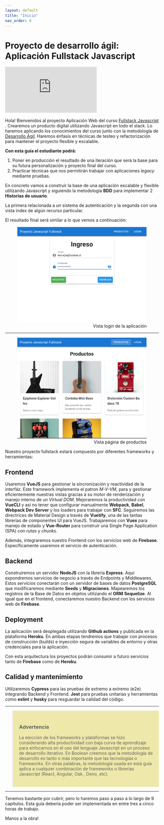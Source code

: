 ```yaml
---
layout: default
title: "Inicio"
nav_order: 0
---
```


# Proyecto de desarrollo ágil: Aplicación Fullstack Javascript 

<div class="embed-responsive">
  <iframe
    class="embed-responsive__item"
    src="https://www.youtube.com/embed/7weXdpkEc68"
    title="YouTube video player"
    frameborder="0"
    allow="accelerometer; autoplay; clipboard-write; encrypted-media; gyroscope; picture-in-picture" allowfullscreen
  ></iframe>
</div>

Hola! Bienvenidos al proyecto Aplicación Web del curso [Fullstack Javascript ](https://boolean.cl/cursos/javascript-fullstack). Crearemos un producto digital utilizando Javascript en todo el stack. Lo haremos aplicando los conocimientos del curso junto con la metodología de [Desarrollo Ágil](https://docs.microsoft.com/en-us/devops/plan/what-is-agile-development). Haremos énfasís en técnicas de testeo y refactorización para mantener el proyecto flexible y escalable.

**Con esta guía el estudiante podrá:**

  1. Poner en producción el resultado de una iteración que será la base para su futura personalización y proyecto final del curso.
  2. Practicar técnicas que nos permitirán trabajar con aplicaciones *legacy* mediante pruebas. 
   
  

En concreto vamos a construir la base de una aplicación escalable y flexible utilizando Javascript y siguiendo la metodología **BDD** para implementar 2 **Historias de usuario**. 

La primera relacionada a un sistema de autenticación y la segunda con una vista index de algún recurso particular.       

El resultado final será similar a lo que vemos a continuación:

<figure>
  <img src="docs/images/00-demoScreen-1.png" alt="Lo que haremos 1">
  <figcaption style="text-align:right">Vista login de la aplicación</figcaption>
</figure>

<hr>

<figure>
  <img src="docs/images/00-demoScreen-2.png" alt="Lo que haremos 2">
  <figcaption style="text-align:right">Vista página de productos</figcaption>
</figure>


Nuestro proyecto fullstack estará compuesto por diferentes frameworks y herramientas: 

## Frontend

Usaremos **VueJS** para gestionar la sincronización y reactividad de la interfáz. Este framework implementa el patron *M-V-VM*, para y gestionar eficientemente nuestras vistas gracias a su motor de renderización y manejo interno de un *Virtual DOM*. Mejoraremos la productividad con **VueCLI** y así no tener que configurar manualmente **Webpack**, **Babel**, **Webpack Dev Server** y los loaders para trabajar con **SFC**. Seguiremos las directrices de Material Design a través de **Vuetify**, una de las tantas librerías de componentes UI para VueJS. Trabajaremos con **Vuex** para manejo de estado y **Vue-Router** para construir una Single Page Application (SPA) con *rutas* y *chunks*.

Además, integraremos nuestro Frontend con los servicios web de **Firebase**. Específicamente usaremos el servicio de autenticación.

## Backend

Construiremos un servidor **NodeJS** con la librería **Express**. Aquí expondremos servicios de negocio a través de Endpoints y Middlewares. Estos servicios conectarán con un servidor de bases de datos **PostgreSQL** que modificaremos mediante **Seeds** y **Migraciones**. Mapearemos los registros de la Base de Datos en objetos utilizando el **ORM** **Sequelize**. Al igual que en el frontend, conectaremos nuestro Backend con los servicios web de **Firebase**. 

## Deployment

La aplicación será desplegada utilizando **Github actions** y publicada en la plataforma **Heroku**. En ambas etapas tendremos que trabajar con procesos de construcción (builds) e inyección segura de variables de entorno y otras credenciales para la aplicación.

Con esta arquitectura los proyectos podrán consumir a futuro servicios tanto de **Firebase** como de **Heroku**.

## Calidad y mantenimiento

Utilizaremos **Cypress** para las pruebas de extremo a extremo (e2e) integrando Backend y Frontend. **Jest** para pruebas unitarias y herramientas como **eslint** y **husky** para resguardar la calidad del código. 

<hr/>
<blockquote style="background-color:PaleGoldenRod;padding:20px">
  <h3>Advertencia</h3>
  <p>La elección de los frameworks y plataformas se hizo considerando alta productividad con baja curva de aprendizaje para enfocarnos en el uso del lenguaje Javascript en un proceso de desarrollo iterativo. En Boolean creemos que la metodología de desarrollo es tanto o más importante que las tecnologías o frameworks. En otras palabras, la metodología usada en esta guía aplica a cualquier combinación de frameworks o librerías Javascript (React, Angular, Oak , Deno, etc).</p>
</blockquote>
<hr/>


Tenemos bastante por cubrir, pero lo haremos paso a paso a lo largo de 9 capítulos. Esta guía debería poder ser implementada en entre tres a cinco horas de trabajo.

Manos a la obra!
